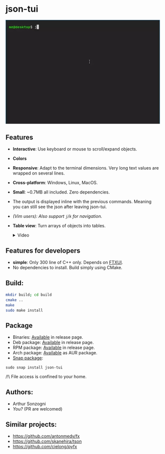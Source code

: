 json-tui
========

![Video](demo.webp)

Features
--------
- **Interactive**: Use keyboard or mouse to scroll/expand objects.
- **Colors**
- **Responsive**: Adapt to the terminal dimensions. Very long text values are
  wrapped on several lines.
- **Cross-platform**: Windows, Linux, MacOS.
- **Small**: ~0.7MB all included. Zero dependencies.
- The output is displayed inline with the previous commands. Meaning you can
  still see the json after leaving json-tui.
- *(Vim users): Also support `j`/`k` for navigation.*
- **Table view**: Turn arrays of objects into tables. <details>
  
  <summary>Video</summary>
  
  ![ezgif com-gif-maker (7)](https://user-images.githubusercontent.com/4759106/149676534-e73b2bcc-1eef-4dde-901e-8381e9ca8f87.gif)

</details>



Features for developers
-----------------------
- **simple**: Only 300 line of C++ only. Depends on [FTXUI].
- No dependencies to install. Build simply using CMake.

Build:
------
```bash
mkdir build; cd build
cmake ..
make
sudo make install
```

Package
--------

- Binaries: [Available](https://github.com/ArthurSonzogni/json-tui/releases) in release page.
- Deb package: [Available](https://github.com/ArthurSonzogni/json-tui/releases) in release page.
- RPM package: [Available](https://github.com/ArthurSonzogni/json-tui/releases) in release page.
- Arch package: [Available](https://aur.archlinux.org/packages/json-tui-bin/) as AUR package.
- [Snap package](https://snapcraft.io/json-tui):
```
sudo snap install json-tui
```
/!\ File access is confined to your home.

Authors:
--------
- Arthur Sonzogni
- *You?* (PR are welcomed)

Similar projects:
----------------
- https://github.com/antonmedv/fx
- https://github.com/skanehira/tson
- https://github.com/cielong/pyfx

[FTXUI]:https://github.com/ArthurSonzogni/FTXUI
